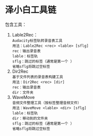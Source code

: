 # 泽小白工具链
包含工具：

1. Lable2Rec：  
`Audacity标签轨转录音表工具`    
`用法：Lable2Rec <rec> <lable> [sflg]`  
`rec：输出录音表`  
`lable：标签轨`  
`sflg：跳过的标签（通常是第一个 ）`  
`省略sflg将跳过空标签`
2. Dir2Rec  
`基于文件列表的录音表构建工具`  
`用法：Dir2Rec <rec> [dir]`  
`rec：输出录音表`  
`dir：文件夹`  
3. WaveMove  
`音频文件整理工具（按标签整理音频文件）`  
`用法：WaveMove <lable> <dir> [sflg]`  
`lable：标签轨`  
`dir：移动到的文件夹`  
`sflg：跳过的标签（通常是第一个 ）`  
`省略sflg将跳过空标签`
